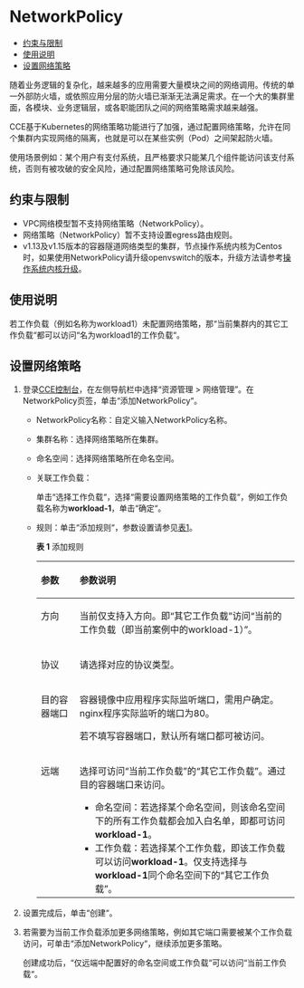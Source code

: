 # NetworkPolicy<a name="cce_01_0059"></a>

-   [约束与限制](#section332285584912)
-   [使用说明](#section146088501667)
-   [设置网络策略](#section19894131402011)

随着业务逻辑的复杂化，越来越多的应用需要大量模块之间的网络调用。传统的单一外部防火墙，或依照应用分层的防火墙已渐渐无法满足需求。在一个大的集群里面，各模块、业务逻辑层，或各职能团队之间的网络策略需求越来越强。

CCE基于Kubernetes的网络策略功能进行了加强，通过配置网络策略，允许在同个集群内实现网络的隔离，也就是可以在某些实例（Pod）之间架起防火墙。

使用场景例如：某个用户有支付系统，且严格要求只能某几个组件能访问该支付系统，否则有被攻破的安全风险，通过配置网络策略可免除该风险。

## 约束与限制<a name="section332285584912"></a>

-   VPC网络模型暂不支持网络策略（NetworkPolicy）。
-   网络策略（NetworkPolicy）暂不支持设置egress路由规则。
-   v1.13及v1.15版本的容器隧道网络类型的集群，节点操作系统内核为Centos时，如果使用NetworkPolicy请升级openvswitch的版本，升级方法请参考[操作系统内核升级](https://support.huaweicloud.com/usermanual-cce/cce_01_0179.html)。

## 使用说明<a name="section146088501667"></a>

若工作负载（例如名称为workload1）未配置网络策略，那“当前集群内的其它工作负载“都可以访问“名为workload1的工作负载“。

## 设置网络策略<a name="section19894131402011"></a>

1.  登录[CCE控制台](https://console.huaweicloud.com/cce2.0/?utm_source=helpcenter)，在左侧导航栏中选择“资源管理 \> 网络管理”。在NetworkPolicy页签，单击“添加NetworkPolicy“。
    -   NetworkPolicy名称：自定义输入NetworkPolicy名称。
    -   集群名称：选择网络策略所在集群。
    -   命名空间：选择网络策略所在命名空间。
    -   关联工作负载：

        单击“选择工作负载“，选择“需要设置网络策略的工作负载“，例如工作负载名称为**workload-1**，单击“确定“。

    -   规则：单击“添加规则“，参数设置请参见[表1](#table26919378234)。

        **表 1**  添加规则

        <a name="table26919378234"></a>
        <table><thead align="left"><tr id="row117013742315"><th class="cellrowborder" valign="top" width="15%" id="mcps1.2.3.1.1"><p id="p10701937122312"><a name="p10701937122312"></a><a name="p10701937122312"></a>参数</p>
        </th>
        <th class="cellrowborder" valign="top" width="85%" id="mcps1.2.3.1.2"><p id="p1970937162314"><a name="p1970937162314"></a><a name="p1970937162314"></a>参数说明</p>
        </th>
        </tr>
        </thead>
        <tbody><tr id="row17073752310"><td class="cellrowborder" valign="top" width="15%" headers="mcps1.2.3.1.1 "><p id="p1770337122315"><a name="p1770337122315"></a><a name="p1770337122315"></a>方向</p>
        </td>
        <td class="cellrowborder" valign="top" width="85%" headers="mcps1.2.3.1.2 "><p id="p19701374230"><a name="p19701374230"></a><a name="p19701374230"></a>当前仅支持入方向。即<span class="uicontrol" id="uicontrol120917917468"><a name="uicontrol120917917468"></a><a name="uicontrol120917917468"></a>“其它工作负载”</span>访问<span class="uicontrol" id="uicontrol210571414614"><a name="uicontrol210571414614"></a><a name="uicontrol210571414614"></a>“当前的工作负载（即当前案例中的workload-1）”</span>。</p>
        </td>
        </tr>
        <tr id="row0706372237"><td class="cellrowborder" valign="top" width="15%" headers="mcps1.2.3.1.1 "><p id="p1871103711232"><a name="p1871103711232"></a><a name="p1871103711232"></a>协议</p>
        </td>
        <td class="cellrowborder" valign="top" width="85%" headers="mcps1.2.3.1.2 "><p id="p77123712230"><a name="p77123712230"></a><a name="p77123712230"></a>请选择对应的协议类型。</p>
        </td>
        </tr>
        <tr id="row141931728132819"><td class="cellrowborder" valign="top" width="15%" headers="mcps1.2.3.1.1 "><p id="p18193102819285"><a name="p18193102819285"></a><a name="p18193102819285"></a>目的容器端口</p>
        </td>
        <td class="cellrowborder" valign="top" width="85%" headers="mcps1.2.3.1.2 "><p id="p219311287289"><a name="p219311287289"></a><a name="p219311287289"></a>容器镜像中应用程序实际监听端口，需用户确定。nginx程序实际监听的端口为80。</p>
        <p id="p37005549297"><a name="p37005549297"></a><a name="p37005549297"></a>若不填写容器端口，默认所有端口都可被访问。</p>
        </td>
        </tr>
        <tr id="row10711637182318"><td class="cellrowborder" valign="top" width="15%" headers="mcps1.2.3.1.1 "><p id="p107120375238"><a name="p107120375238"></a><a name="p107120375238"></a>远端</p>
        </td>
        <td class="cellrowborder" valign="top" width="85%" headers="mcps1.2.3.1.2 "><p id="p157183711231"><a name="p157183711231"></a><a name="p157183711231"></a>选择可访问<span class="uicontrol" id="uicontrol132819019318"><a name="uicontrol132819019318"></a><a name="uicontrol132819019318"></a>“当前工作负载”</span>的<span class="uicontrol" id="uicontrol147442219319"><a name="uicontrol147442219319"></a><a name="uicontrol147442219319"></a>“其它工作负载”</span>。通过目的容器端口来访问。</p>
        <a name="ul28102117259"></a><a name="ul28102117259"></a><ul id="ul28102117259"><li>命名空间：若选择某个命名空间，则该命名空间下的所有工作负载都会加入白名单，即都可访问<strong id="b1324134631111"><a name="b1324134631111"></a><a name="b1324134631111"></a>workload-1</strong>。</li><li>工作负载：若选择某个工作负载，即该工作负载可以访问<strong id="b1494210490114"><a name="b1494210490114"></a><a name="b1494210490114"></a>workload-1</strong>。仅支持选择与<strong id="b93615811115"><a name="b93615811115"></a><a name="b93615811115"></a>workload-1</strong>同个命名空间下的<span class="uicontrol" id="uicontrol169474270272"><a name="uicontrol169474270272"></a><a name="uicontrol169474270272"></a>“其它工作负载”</span>。</li></ul>
        </td>
        </tr>
        </tbody>
        </table>


2.  设置完成后，单击“创建“。
3.  若需要为当前工作负载添加更多网络策略，例如其它端口需要被某个工作负载访问，可单击“添加NetworkPolicy“，继续添加更多策略。

    创建成功后，“仅远端中配置好的命名空间或工作负载“可以访问“当前工作负载“。


